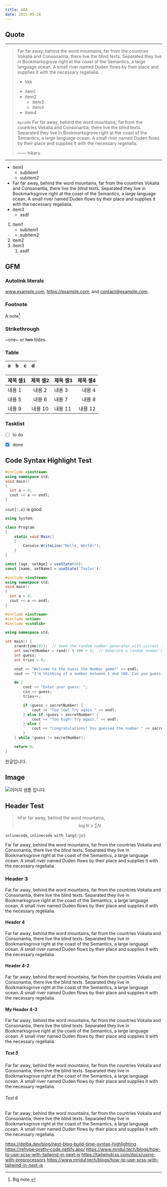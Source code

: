 ```yaml
---
title: AAA
date: 2015-05-28
---
```



## Quote
---

> Far far away, behind the word mountains, far from the countries Vokalia and
Consonantia, there live the blind texts. Separated they live in Bookmarksgrove
right at the coast of the Semantics, a large language ocean. A small river named
Duden flows by their place and supplies it with the necessary regelialia.
> - kkk
> + item1
> + item2
>   + item3
>   + item4
> + item4
>
> ```mycode```
> Far far away, behind the word mountains, far from the countries Vokalia and
Consonantia, there live the blind texts. Separated they live in Bookmarksgrove
right at the coast of the Semantics, a large language ocean. A small river named
Duden flows by their place and supplies it with the necessary regelialia.
> 
> &mdash;&mdash; hikaru

----- 
+ item1
  + subitem1
  + subitem2
+ Far far away, behind the word mountains, far from the countries Vokalia and
Consonantia, there live the blind texts. Separated they live in Bookmarksgrove
right at the coast of the Semantics, a large language ocean. A small river named
Duden flows by their place and supplies it with the necessary regelialia.
+ item3
  + asdf


1. item1
   + subitem1
   + subitem2
2. item2
3. item3
   1. asdf


## GFM

### Autolink literals

www.example.com, https://example.com, and contact@example.com.

### Footnote

A note[^1]

[^1]: Big note.

### Strikethrough

~one~ or ~~two~~ tildes.

### Table

| a | b  |  c |  d  |
| - | :- | -: | :-: |


|제목 셀1|제목 셀2|제목 셀3|제목 셀4|
|--|:--:|:--|--:|
|내용 1|내용 2|내용 3|내용 4|
|내용 5|내용 6|내용 7|내용 8|
|내용 9|내용 10|내용 11|내용 12|

### Tasklist

* [ ] to do
* [x] done



## Code Syntax Highlight Test


```cpp title="main.cpp" caption="adsf" showLineNumbers{1} {1,3-4} 
#include <iostream>
using namespace std;
void main()
{
  int a = 0;
  cout << a << endl;
}
```

```cout{:.a}``` is good

```c# {1-3,4} showLineNumbers /Hello/
using System;

class Program
{
    static void Main()
    {
        Console.WriteLine("Hello, World!");
    }
}
```

```js /age/#v /name/#v /setAge/#s /setName/#s /50/#i /'Taylor'/#i
const [age, setAge] = useState(50);
const [name, setName] = useState('Taylor');
```

```cpp title="main.cpp" caption="adsf" showLineNumbers{1} {2-3,5} 
#include <iostream>
using namespace std;
void main()
{
  int a = 0;
  cout << a << endl;
}
```

```cpp
#include <iostream>
#include <ctime>
#include <cstdlib>

using namespace std;

int main() {
    srand(time(0));  // Seed the random number generator with current time
    int secretNumber = rand() % 100 + 1;  // Generate a random number between 1 and 100
    int guess;
    int tries = 0;

    cout << "Welcome to the Guess the Number game!" << endl;
    cout << "I'm thinking of a number between 1 and 100. Can you guess it?" << endl;

    do {
        cout << "Enter your guess: ";
        cin >> guess;
        tries++;

        if (guess < secretNumber) {
            cout << "Too low! Try again." << endl;
        } else if (guess > secretNumber) {
            cout << "Too high! Try again." << endl;
        } else {
            cout << "Congratulations! You guessed the number " << secretNumber << " in " << tries << " tries." << endl;
        }
    } while (guess != secretNumber);

    return 0;
}

```

한글입니다.

## Image

![이미지 샘플 입니다.](/test/image.jpg)

## Header Test

> hFar far away, behind the word mountains, $$\log{N} \geq \sum{N}$$

```inlinecode```, ```inlinecode with lang{:js}```

Far far away, behind the word mountains, far from the countries Vokalia and
Consonantia, there live the blind texts. Separated they live in Bookmarksgrove
right at the coast of the Semantics, a large language ocean. A small river named
Duden flows by their place and supplies it with the necessary regelialia.


### Header 3

Far far away, behind the word mountains, far from the countries Vokalia and
Consonantia, there live the blind texts. Separated they live in Bookmarksgrove
right at the coast of the Semantics, a large language ocean. A small river named
Duden flows by their place and supplies it with the necessary regelialia.

#### Header 4

Far far away, behind the word mountains, far from the countries Vokalia and
Consonantia, there live the blind texts. Separated they live in Bookmarksgrove
right at the coast of the Semantics, a large language ocean. A small river named
Duden flows by their place and supplies it with the necessary regelialia.

#### Header 4-2

Far far away, behind the word mountains, far from the countries Vokalia and
Consonantia, there live the blind texts. Separated they live in Bookmarksgrove
right at the coast of the Semantics, a large language ocean. A small river named
Duden flows by their place and supplies it with the necessary regelialia.

#### My Header 4-3

Far far away, behind the word mountains, far from the countries Vokalia and
Consonantia, there live the blind texts. Separated they live in Bookmarksgrove
right at the coast of the Semantics, a large language ocean. A small river named
Duden flows by their place and supplies it with the necessary regelialia.


##### Test 5

Far far away, behind the word mountains, far from the countries Vokalia and
Consonantia, there live the blind texts. Separated they live in Bookmarksgrove
right at the coast of the Semantics, a large language ocean. A small river named
Duden flows by their place and supplies it with the necessary regelialia.

###### Test 6

Far far away, behind the word mountains, far from the countries Vokalia and
Consonantia, there live the blind texts. Separated they live in Bookmarksgrove
right at the coast of the Semantics, a large language ocean. A small river named
Duden flows by their place and supplies it with the necessary regelialia.


https://delba.dev/blog/next-blog-build-time-syntax-highlighting
https://rehype-pretty-code.netlify.app/
https://www.mridul.tech/blogs/how-to-use-scss-with-tailwind-in-next-js
https://tailwindcss.com/docs/using-with-preprocessors
https://www.mridul.tech/blogs/how-to-use-scss-with-tailwind-in-next-js